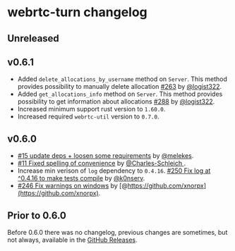 # webrtc-turn changelog

## Unreleased

## v0.6.1

* Added `delete_allocations_by_username` method on `Server`. This method provides possibility to manually delete allocation [#263](https://github.com/webrtc-rs/webrtc/pull/263) by [@logist322](https://github.com/logist322).
* Added `get_allocations_info` method on `Server`. This method provides possibility to get information about allocations [#288](https://github.com/webrtc-rs/webrtc/pull/288) by [@logist322](https://github.com/logist322).
* Increased minimum support rust version to `1.60.0`.
* Increased required `webrtc-util` version to `0.7.0`.


## v0.6.0

* [#15 update deps + loosen some requirements](https://github.com/webrtc-rs/turn/pull/15) by [@melekes](https://github.com/melekes).
* [#11 Fixed spelling of convenience](https://github.com/webrtc-rs/turn/pull/11) by [@Charles-Schleich ](https://github.com/Charles-Schleich).
* Increase min verison of `log` dependency to `0.4.16`. [#250 Fix log at ^0.4.16 to make tests compile](https://github.com/webrtc-rs/webrtc/pull/250) by [@k0nserv](https://github.com/k0nserv).
* [#246 Fix warnings on windows](https://github.com/webrtc-rs/webrtc/pull/246) by [@https://github.com/xnorpx](https://github.com/xnorpx).


## Prior to 0.6.0

Before 0.6.0 there was no changelog, previous changes are sometimes, but not always, available in the [GitHub Releases](https://github.com/webrtc-rs/turn/releases).

